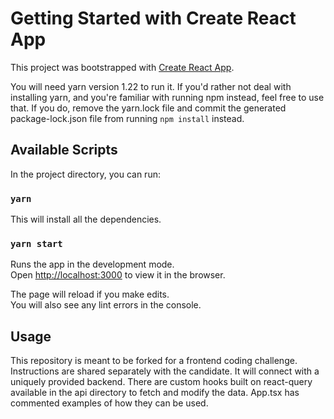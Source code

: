# Getting Started with Create React App

This project was bootstrapped with [Create React App](https://github.com/facebook/create-react-app).

You will need yarn version 1.22 to run it. If you'd rather not deal with installing yarn, and you're familiar with running npm instead, feel free to use that. If you do, remove the yarn.lock file and commit the generated package-lock.json file from running `npm install` instead.

## Available Scripts

In the project directory, you can run:

### `yarn`

This will install all the dependencies.

### `yarn start`

Runs the app in the development mode.\
Open [http://localhost:3000](http://localhost:3000) to view it in the browser.

The page will reload if you make edits.\
You will also see any lint errors in the console.

## Usage

This repository is meant to be forked for a frontend coding challenge. Instructions are shared separately with the candidate. It will connect with a uniquely provided backend. There are custom hooks built on react-query available in the api directory to fetch and modify the data. App.tsx has commented examples of how they can be used.
